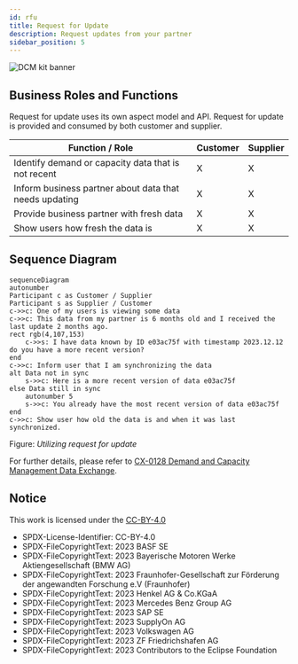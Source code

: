 ```yaml
---
id: rfu
title: Request for Update
description: Request updates from your partner
sidebar_position: 5
---
```


![DCM kit banner](@site/static/img/kits/demand-and-capacity-management/demand-and-capacity-management-kit-logo.drawio.svg)

## Business Roles and Functions

Request for update uses its own aspect model and API. Request for update is provided and consumed by both customer and supplier.

|Function / Role|Customer|Supplier|
|-|-|-|
|Identify demand or capacity data that is not recent|X|X|
|Inform business partner about data that needs updating|X|X|
|Provide business partner with fresh data|X|X|
|Show users how fresh the data is |X|X|

## Sequence Diagram

```mermaid
sequenceDiagram
autonumber
Participant c as Customer / Supplier
Participant s as Supplier / Customer
c->>c: One of my users is viewing some data
c->>c: This data from my partner is 6 months old and I received the last update 2 months ago.
rect rgb(4,107,153) 
    c->>s: I have data known by ID e03ac75f with timestamp 2023.12.12 do you have a more recent version?
end
c->>c: Inform user that I am synchronizing the data
alt Data not in sync
    s->>c: Here is a more recent version of data e03ac75f
else Data still in sync
    autonumber 5
    s->>c: You already have the most recent version of data e03ac75f
end
c->>c: Show user how old the data is and when it was last synchronized.
```

Figure: *Utilizing request for update*

For further details, please refer to [CX-0128 Demand and Capacity Management Data Exchange][StandardLibrary].

## Notice

This work is licensed under the [CC-BY-4.0](https://creativecommons.org/licenses/by/4.0/legalcode)

- SPDX-License-Identifier: CC-BY-4.0
- SPDX-FileCopyrightText: 2023 BASF SE
- SPDX-FileCopyrightText: 2023 Bayerische Motoren Werke Aktiengesellschaft (BMW AG)
- SPDX-FileCopyrightText: 2023 Fraunhofer-Gesellschaft zur Förderung der angewandten Forschung e.V (Fraunhofer)
- SPDX-FileCopyrightText: 2023 Henkel AG & Co.KGaA
- SPDX-FileCopyrightText: 2023 Mercedes Benz Group AG
- SPDX-FileCopyrightText: 2023 SAP SE
- SPDX-FileCopyrightText: 2023 SupplyOn AG
- SPDX-FileCopyrightText: 2023 Volkswagen AG
- SPDX-FileCopyrightText: 2023 ZF Friedrichshafen AG
- SPDX-FileCopyrightText: 2023 Contributors to the Eclipse Foundation

[StandardLibrary]: https://catenax-ev.github.io/docs/next/standards/CX-0128-DemandandCapacityManagementDataExchange
